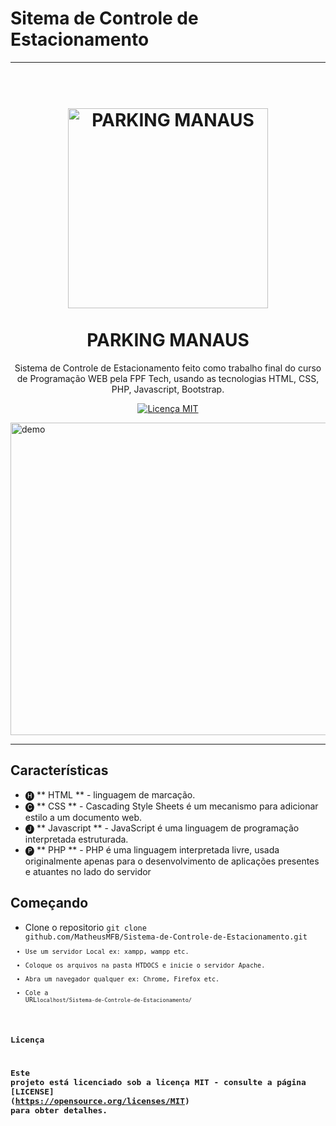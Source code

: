 # Sitema de Controle de Estacionamento

----------------------------------------------------------------------------------------------------------------------------------

<h1 align = "center">
<br>
  <img src="https://i.imgur.com/novZFIL.png" alt="PARKING MANAUS" width="320">
<br>
<br>
PARKING MANAUS
</h1>

<p align = "center"> Sistema de Controle de Estacionamento feito como trabalho final do curso de Programação WEB pela FPF Tech, usando as tecnologias HTML, CSS, PHP, Javascript, Bootstrap. </p>

<p align = "center">
  <a href="https://opensource.org/licenses/MIT">
    <img src = "https://img.shields.io/badge/License-MIT-blue.svg" alt = "Licença MIT">
  </a>
</p>

[//]: # (adicione seus gifs / imagens aqui :)
<div>
  <img src = "https://media.giphy.com/media/THfbQSQoveEAZRYWJU/giphy.gif" alt = "demo" height = "500" width="1583">
</div>

<hr />

## Características
[//]: # (adicione os recursos do seu projeto aqui :)

- 🅗 ** HTML ** - linguagem de marcação.
- 🅒 ** CSS **  - Cascading Style Sheets é um mecanismo para adicionar estilo a um documento web.
- 🅙 ** Javascript ** - JavaScript é uma linguagem de programação interpretada estruturada.
- 🅟 ** PHP ** - PHP é uma linguagem interpretada livre, usada originalmente apenas para o desenvolvimento de aplicações presentes e atuantes no lado do servidor

## Começando
[//]: # (adicione os recursos do seu projeto aqui :)
	
- Clone o repositorio <code>git clone github.com/MatheusMFB/Sistema-de-Controle-de-Estacionamento.git<code>
- Use um servidor Local ex: xampp, wampp etc.
- Coloque os arquivos na pasta HTDOCS e inicie o servidor Apache.
- Abra um navegador qualquer ex: Chrome, Firefox etc.
- Cole a URL<code>localhost/Sistema-de-Controle-de-Estacionamento/<code> 

## Licença

Este projeto está licenciado sob a licença MIT - consulte a página [LICENSE] (https://opensource.org/licenses/MIT) para obter detalhes.
----------------------------------------------------------------------------------------------------------------------------------
